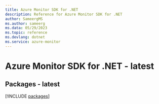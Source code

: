 ```yaml
---
title: Azure Monitor SDK for .NET
description: Reference for Azure Monitor SDK for .NET
author: SameergMS
ms.author: sameerg
ms.data: 05/29/2023
ms.topic: reference
ms.devlang: dotnet
ms.service: azure-monitor
---
```

# Azure Monitor SDK for .NET - latest
## Packages - latest
[!INCLUDE [packages](monitor-index.md)]